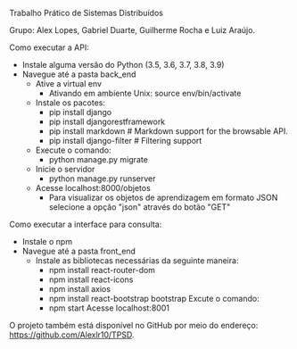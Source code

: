 Trabalho Prático de Sistemas Distribuídos

Grupo: Alex Lopes, Gabriel Duarte, Guilherme Rocha e Luiz Araújo.

Como executar a API:

* Instale alguma versão do Python (3.5, 3.6, 3.7, 3.8, 3.9)
* Navegue até a pasta back_end
    * Ative a virtual env
        * Ativando em ambiente Unix: source env/bin/activate
    * Instale os pacotes:
        * pip install django
        * pip install djangorestframework
        * pip install markdown       # Markdown support for the browsable API.
        * pip install django-filter  # Filtering support
    * Execute o comando:
        * python manage.py migrate
    * Inicie o servidor
        * python manage.py runserver
    * Acesse localhost:8000/objetos
        * Para visualizar os objetos de aprendizagem em formato JSON selecione a opção "json" através do botão "GET"


Como executar a interface para consulta:

* Instale o npm
* Navegue até a pasta front_end
    * Instale as bibliotecas necessárias da seguinte maneira:
        * npm install react-router-dom
        * npm install react-icons
        * npm install axios
        * npm install react-bootstrap bootstrap
    Excute o comando:
        * npm start
    Acesse localhost:8001
        

O projeto também está disponível no GitHub por meio do endereço: https://github.com/Alexlr10/TPSD.
